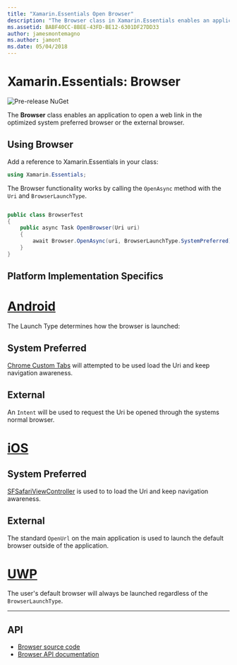 ```yaml
---
title: "Xamarin.Essentials Open Browser"
description: "The Browser class in Xamarin.Essentials enables an application to open a web link in the optimized system preferred browser or the external browser."
ms.assetid: BABF40CC-8BEE-43FD-BE12-6301DF27DD33
author: jamesmontemagno
ms.author: jamont
ms.date: 05/04/2018
---
```


# Xamarin.Essentials: Browser

![Pre-release NuGet](~/media/shared/pre-release.png)

The **Browser** class enables an application to open a web link in the optimized system preferred browser or the external browser.

## Using Browser

Add a reference to Xamarin.Essentials in your class:

```csharp
using Xamarin.Essentials;
```

The Browser functionality works by calling the `OpenAsync` method with the `Uri` and `BrowserLaunchType`.

```csharp

public class BrowserTest
{
    public async Task OpenBrowser(Uri uri)
    {
        await Browser.OpenAsync(uri, BrowserLaunchType.SystemPreferred);
    }
}
```

## Platform Implementation Specifics

# [Android](#tab/android)

The Launch Type determines how the browser is launched:

## System Preferred

[Chrome Custom Tabs](https://developer.chrome.com/multidevice/android/customtabs) will attempted to be used load the Uri and keep navigation awareness.

## External

An `Intent` will be used to request the Uri be opened through the systems normal browser.

# [iOS](#tab/ios)

## System Preferred

[SFSafariViewController](https://developer.xamarin.com/api/type/SafariServices.SFSafariViewController/) is used to to load the Uri and keep navigation awareness.

## External

The standard `OpenUrl` on the main application is used to launch the default browser outside of the application.

# [UWP](#tab/uwp)

The user's default browser will always be launched regardless of the `BrowserLaunchType`.

--------------

## API

- [Browser source code](https://github.com/xamarin/Essentials/tree/master/Xamarin.Essentials/Browser)
- [Browser API documentation](xref:Xamarin.Essentials.Browser)
